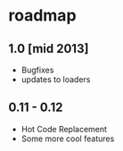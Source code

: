 # roadmap

## 1.0 [mid 2013]

* Bugfixes
* updates to loaders

## 0.11 - 0.12

* Hot Code Replacement
* Some more cool features